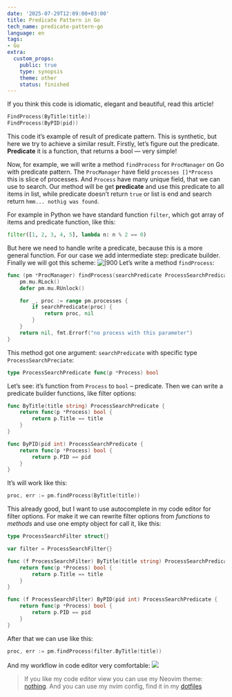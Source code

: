 ```yaml
---
date: '2025-07-29T12:09:00+03:00'
title: Predicate Pattern in Go
tech_name: predicate-pattern-go
language: en
tags:
- Go
extra:
  custom_props:
    public: true
    type: synopsis
    theme: other
    status: finished
---
```


If you think this code is idiomatic, elegant and beautiful, read this article!
```go
FindProcess(ByTitle(title))
FindProcess(ByPID(pid))
```

This code it’s example of result of predicate pattern. This is synthetic, but here we try to achieve a similar result. Firstly, let’s figure out the predicate. **Predicate** it is a function, that returns a bool — very simple! 

Now, for example, we will write a method `findProcess` for `ProcManager` on Go with predicate pattern. The `ProcManager` have field `processes []*Process`  this is slice of processes. And `Process` have many unique field, that we can use to search. Our method will be get **predicate** and use this predicate to all items in list, while predicate doesn’t return `true` or list is end and search return `hmm... nothig was found`. 

For example in Python we have standard function `filter`, which got array of items and predicate function, like this:
```python
filter([1, 2, 3, 4, 5], lambda n: n % 2 == 0)
```
But here we need to handle write a predicate, because this is a more general function. For our case we add intermediate step: predicate builder. Finally we will got this scheme:
![|900](/images/predicate-pattern-schema.svg)
Let’s write a method `findProcess`:
```go
func (pm *ProcManager) findProcess(searchPredicate ProcessSearchPredicate) (*Process, error) {
	pm.mu.RLock()
	defer pm.mu.RUnlock()

	for _, proc := range pm.processes {
		if searchPredicate(proc) {
			return proc, nil
		}
	}
	return nil, fmt.Errorf("no process with this parameter")
}
```
This method got one argument: `searchPredicate` with specific type `ProcessSearchPreciate`:
```go
type ProcessSearchPredicate func(p *Process) bool
```
Let’s see: it’s function from `Process` to `bool` – predicate. Then we can write a predicate builder functions, like filter options:
```go
func ByTitle(title string) ProcessSearchPredicate {
	return func(p *Process) bool {
		return p.Title == title
	}
}

func ByPID(pid int) ProcessSearchPredicate {
	return func(p *Process) bool {
		return p.PID == pid
	}
}
```
It’s will work like this:
```go
proc, err := pm.findProcess(ByTitle(title))
```
This already good, but I want to use autocomplete in my code editor for filter options. For make it we can rewrite filter options from *functions* to *methods* and use one empty object for call it, like this:
```go
type ProcessSearchFilter struct{}

var filter = ProcessSearchFilter{}

func (f ProcessSearchFilter) ByTitle(title string) ProcessSearchPredicate {
	return func(p *Process) bool {
		return p.Title == title
	}
}

func (f ProcessSearchFilter) ByPID(pid int) ProcessSearchPredicate {
	return func(p *Process) bool {
		return p.PID == pid
	}
}
```
After that we can use like this:
```go
proc, err := pm.findProcess(filter.ByTitle(title))
```
And my workflow in code editor very comfortable:
![](/images/predicate-pattern-demo.gif)

>If you like my code editor view you can use my Neovim theme: [nothing](https://github.com/alchemmist/nothing.nvim). And you can use my nvim config, find it in my [dotfiles](https://github.com/alchemmist/dotfiles)

